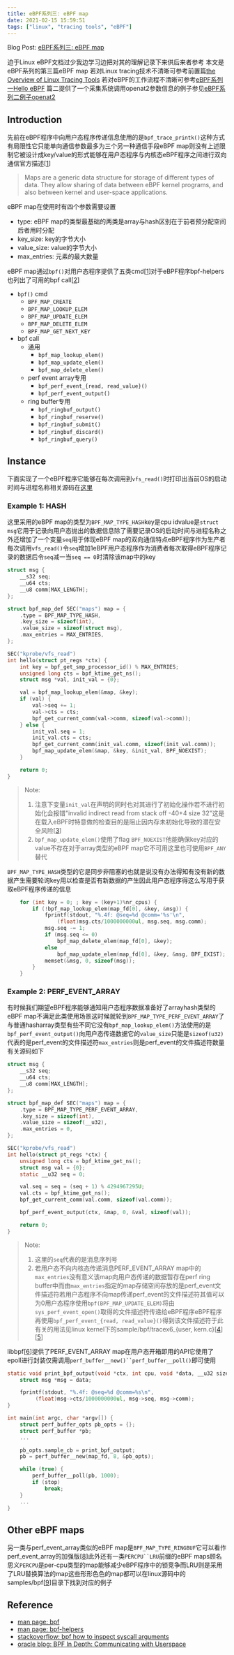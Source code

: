 ```yaml
---
title: eBPF系列三: eBPF map
date: 2021-02-15 15:59:51
tags: ["linux", "tracing tools", "eBPF"]
---
```


Blog Post: [ eBPF系列三: eBPF map](https://vvl.me/2021/02/eBPF-3-eBPF-map/)

迫于Linux eBPF文档过少我边学习边把对其的理解记录下来供后来者参考
本文是eBPF系列的第三篇eBPF map
若对Linux tracing技术不清晰可参考前置篇[the Overview of Linux Tracing Tools](/2020/12/the-Overview-of-Linux-Tracing-Tools/)
若对eBPF的工作流程不清晰可参考[eBPF系列一Hello eBPF](/2021/01/eBPF-1-Hello-eBPF/)
篇二提供了一个采集系统调用openat2参数信息的例子参见[eBPF系列二例子openat2](/2021/02/eBPF-2-example-openat2/)

## Introduction

先前在eBPF程序中向用户态程序传递信息使用的是`bpf_trace_printk()`这种方式有局限性它只能单向通信参数最多为三个另一种通信手段eBPF map则没有上述限制它被设计成key/value的形式能够在用户态程序与内核态eBPF程序之间进行双向通信官方描述[[1]]

> Maps are a generic data structure for storage of different types
> of data.  They allow sharing of data between eBPF kernel
> programs, and also between kernel and user-space applications.

eBPF map在使用时有四个参数需要设置

- type: eBPF map的类型最基础的两类是array与hash区别在于前者预分配空间后者用时分配
- key\_size: key的字节大小
- value\_size: value的字节大小
- max\_entries: 元素的最大数量

eBPF map通过`bpf()`对用户态程序提供了五类cmd[[1]]对于eBPF程序bpf-helpers也列出了可用的bpf call[[2]]

- `bpf()` cmd
  - `BPF_MAP_CREATE`
  - `BPF_MAP_LOOKUP_ELEM`
  - `BPF_MAP_UPDATE_ELEM`
  - `BPF_MAP_DELETE_ELEM`
  - `BPF_MAP_GET_NEXT_KEY`
- bpf call
  - 通用
    - `bpf_map_lookup_elem()`
    - `bpf_map_update_elem()`
    - `bpf_map_delete_elem()`
  - perf event array专用
    - `bpf_perf_event_{read, read_value}()`
    - `bpf_perf_event_output()`
  - ring buffer专用
    - `bpf_ringbuf_output()`
    - `bpf_ringbuf_reserve()`
    - `bpf_ringbuf_submit()`
    - `bpf_ringbuf_discard()`
    - `bpf_ringbuf_query()`

## Instance

下面实现了一个eBPF程序它能够在每次调用到`vfs_read()`时打印出当前OS的启动时间与进程名称相关源码在[这里](https://github.com/time-river/Linux-eBPF-Learning/tree/main/3-map)

### Example 1: HASH

这里采用的eBPF map的类型为`BPF_MAP_TYPE_HASH`key是cpu idvalue是`struct msg`它用于记录向用户态抛出的数据信息除了需要记录OS的启动时间与进程名称之外还增加了一个变量`seq`用于体现eBPF map的双向通信特点eBPF程序作为生产者每次调用`vfs_read()`令`seq`增加1eBPF用户态程序作为消费者每次取得eBPF程序记录的数据后令`seq`减一当`seq == 0`时清除该map中的key

```c
struct msg {
    __s32 seq;
    __u64 cts;
    __u8 comm[MAX_LENGTH];
};

struct bpf_map_def SEC("maps") map = {
    .type = BPF_MAP_TYPE_HASH,
    .key_size = sizeof(int),
    .value_size = sizeof(struct msg),
    .max_entries = MAX_ENTRIES,
};

SEC("kprobe/vfs_read")
int hello(struct pt_regs *ctx) {
    int key = bpf_get_smp_processor_id() % MAX_ENTRIES;
    unsigned long cts = bpf_ktime_get_ns();
    struct msg *val, init_val = {0};

    val = bpf_map_lookup_elem(&map, &key);
    if (val) {
        val->seq += 1;
        val->cts = cts;
        bpf_get_current_comm(val->comm, sizeof(val->comm));
    } else {
        init_val.seq = 1;
        init_val.cts = cts;
        bpf_get_current_comm(init_val.comm, sizeof(init_val.comm));
        bpf_map_update_elem(&map, &key, &init_val, BPF_NOEXIST);
    }

    return 0;
}
```

> Note:
> 
> 1. 注意下变量`init_val`在声明的同时也对其进行了初始化操作若不进行初始化会报错"invalid indirect read from stack off -40+4 size 32"这是在载入eBPF时特意做的检查目的是阻止因内存未初始化导致的潜在安全风险[[3]]
> 2. `bpf_map_update_elem()`使用了flag `BPF_NOEXIST`他能确保key对应的value不存在对于array类型的eBPF map它不可用这里也可使用`BPF_ANY`替代

`BPF_MAP_TYPE_HASH`类型的它是同步非阻塞的也就是说没有办法得知有没有新的数据产生需要轮询key用以检查是否有新数据的产生因此用户态程序得这么写用于获取eBPF程序传递的信息

```c
    for (int key = 0; ; key = (key+1)%nr_cpus) {
        if (!bpf_map_lookup_elem(map_fd[0], &key, &msg)) {
            fprintf(stdout, "%.4f: @seq=%d @comm='%s'\n",
                (float)msg.cts/1000000000ul, msg.seq, msg.comm);
            msg.seq -= 1;
            if (msg.seq <= 0)
                bpf_map_delete_elem(map_fd[0], &key);
            else
                bpf_map_update_elem(map_fd[0], &key, &msg, BPF_EXIST);
            memset(&msg, 0, sizeof(msg));
        }
    }
```

### Example 2: PERF\_EVENT\_ARRAY

有时候我们期望eBPF程序能够通知用户态程序数据准备好了arrayhash类型的eBPF map不满足此类使用场景这时候就轮到`BPF_MAP_TYPE_PERF_EVENT_ARRAY`了与普通hasharray类型有些不同它没有`bpf_map_lookup_elem()`方法使用的是`bpf_perf_event_output()`向用户态传递数据它的`value_size`只能是`sizeof(u32)`代表的是perf\_event的文件描述符`max_entries`则是perf\_event的文件描述符数量有关源码如下

```c
struct msg {
    __s32 seq;
    __u64 cts;
    __u8 comm[MAX_LENGTH];
};

struct bpf_map_def SEC("maps") map = {
    .type = BPF_MAP_TYPE_PERF_EVENT_ARRAY,
    .key_size = sizeof(int),
    .value_size = sizeof(__u32),
    .max_entries = 0,
};

SEC("kprobe/vfs_read")
int hello(struct pt_regs *ctx) {
    unsigned long cts = bpf_ktime_get_ns();
    struct msg val = {0};
    static __u32 seq = 0;

    val.seq = seq = (seq + 1) % 4294967295U;
    val.cts = bpf_ktime_get_ns();
    bpf_get_current_comm(val.comm, sizeof(val.comm));

    bpf_perf_event_output(ctx, &map, 0, &val, sizeof(val));

    return 0;
}
```

> Note:
>
> 1. 这里的`seq`代表的是消息序列号
> 2. 若用户态不向内核态传递消息PERF\_EVENT\_ARRAY map中的`max_entries`没有意义该map向用户态传递的数据暂存在perf ring buffer中而由`max_entries`指定的map存储空间存放的是perf\_event文件描述符若用户态程序不向map传递perf\_event的文件描述符其值可以为0用户态程序使用`bpf(BPF_MAP_UPDATE_ELEM)`将由`sys_perf_event_open()`取得的文件描述符传递给eBPF程序eBPF程序再使用`bpf_perf_event_{read, read_value}()`得到该文件描述符于此有关的用法见linux kernel下的sample/bpf/tracex6_{user, kern.c}[[4]][[5]]

libbpf[[6]]提供了PERF\_EVENT\_ARRAY map在用户态开箱即用的API它使用了epoll进行封装仅需调用`perf_buffer__new()``perf_buffer__poll()`即可使用

```c
static void print_bpf_output(void *ctx, int cpu, void *data, __u32 size) {
    struct msg *msg = data;

    fprintf(stdout, "%.4f: @seq=%d @comm=%s\n",
         (float)msg->cts/1000000000ul, msg->seq, msg->comm);
}

int main(int argc, char *argv[]) {
    struct perf_buffer_opts pb_opts = {};
    struct perf_buffer *pb;
    ...

    pb_opts.sample_cb = print_bpf_output;
    pb = perf_buffer__new(map_fd, 8, &pb_opts);

    while (true) {
        perf_buffer__poll(pb, 1000);
        if (stop)
            break;
    }
    ...
}
```

## Other eBPF maps

另一类与perf\_event\_array类似的eBPF map是`BPF_MAP_TYPE_RINGBUF`它可以看作perf\_event\_array的加强版[[8]]此外还有一类`PERCPU``LRU`前缀的eBPF maps顾名思义`PERCPU`是per-cpu类型的map能够减少eBPF程序中的锁竞争而LRU则是采用了LRU替换算法的map这些形形色色的map都可以在linux源码中的samples/bpf[[9]]目录下找到对应的例子

## Reference

- [man page: bpf][1]
- [man page: bpf-helpers][2]
- [stackoverflow: bpf how to inspect syscall arguments][3]
- [oracle blog: BPF In Depth: Communicating with Userspace][10]

[1]: https://man7.org/linux/man-pages/man2/bpf.2.html
[2]: https://man7.org/linux/man-pages/man7/bpf-helpers.7.html
[3]: https://stackoverflow.com/questions/62441361/bpf-how-to-inspect-syscall-arguments
[4]: https://github.com/torvalds/linux/blob/v5.10/samples/bpf/tracex6_kern.c
[5]: https://github.com/torvalds/linux/blob/v5.10/samples/bpf/tracex6_user.c
[6]: https://github.com/torvalds/linux/tree/v5.10/tools/lib/bpf
[7]: https://github.com/torvalds/linux/blob/v5.10/include/uapi/linux/bpf.h#L130
[8]: https://github.com/torvalds/linux/blob/v5.10/Documentation/bpf/ringbuf.rst
[9]: https://github.com/torvalds/linux/tree/master/samples/bpf
[10]: https://blogs.oracle.com/linux/notes-on-bpf-3
